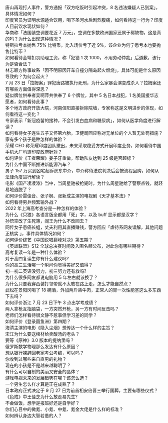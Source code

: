 唐山再现打人事件，警方通报「双方吃饭时引起冲突，8 名违法嫌疑人已到案」，具体情况如何？  
印度官员为证明水源适合饮用，喝下圣河水后剧烈腹痛，如何看待这一行为？印度人目前饮水现状如何？  
华商称「法国装空调要花近 7 万元」，空调在多数欧洲国家还属于稀缺物，这是真的吗？为什么出现这种情况？  
特斯拉亏本抛售 75% 比特币，比入场价亏了近 9%，该企业为何宁愿亏本也要抛售比特币？  
如何看待金靖扣罚助理工资，称「犯错 1 次 1000，不用劳动仲裁」后道歉，该行为是否合法？  
林志颖方称事故系「因不明原因开车自撞分隔岛起火燃烧」，具体可能是什么原因导致的？为何会起火？  
7 月 23 日「拉姆案」罪犯唐路被执行死刑，为什么家暴会演变成杀人？拉姆案还有哪些方面值得深思？  
疑似牌位供奉者吴啊萍共供奉了 6 个牌位，其中 5 名日本战犯，1 名美国援华志愿者，如何看待此事？  
多个地方政府开放大院，河南信阳直接拆除院墙，专家称这是文明进步的体现，如何看待这一变化？  
专家表示「新冠疫苗的接种，不会引发白血病和糖尿病」，如何从医学角度进行解读？  
如何看待女子连生五子又怀第六胎，卫健局回应称对无单位的个人暂无处罚措施？家有多个孩子是种怎样的体验？  
荣耀 CEO 称荣耀印度团队撤出，未来采取稳妥方式开展印度业务，如何看待中国手机大厂均遭印度政府针对？  
如何评价《王者荣耀》姜子牙重做，帮助队友达到 25 级是否超标？  
为什么中国不断推进新能源汽车？  
男子 157 万买到凶宅起诉房东中介，中介称待法院判决后会按流程回购，如何从法律角度进行解读？  
电影《国产凌凌漆》当中，当周星驰被枪毙时，为什么周星驰给了警察点钱，就轻易地逃脱了？  
如何评价雷佳音、张子枫、张新成主演的电视剧《天才基本法》?  
如何看待男乒频繁输外战？  
2022 年上海高考查分是一种怎样的体验？  
为什么《只狼》各语言版全都用「死」字，以及 buff 显示都是汉字？  
孙悟空改了生死簿，阎王为什么不改回去？  
网传女子患癌长蛆，丈夫利用其直播赚钱，警方回应「虐待系网友误解，其他问题正核实 」，事件具体情况如何？  
如何评价综艺《中国说唱巅峰对决》第五期？  
《英雄联盟》S12 全球总决赛时间及入围名额公布，对此你有哪些期待？  
高考复读一年是一种什么体验？  
对于高四复读生你有什么建议吗?  
你的高三生活哪一个瞬间你觉得美好又值得？  
初一初二英语没努力，初三努力还有救吗?  
为什么很多网友都说电脑用 5 年左右就该换了？  
为什么只要我穿西装打领带就不太敢在路上走，怎么才能自然点？  
武松在景阳冈喝了 18 碗酒，外加两斤熟牛肉，正常人的胃一次性能塞这么多东西下去吗？  
如何评价浙江 7 月 23 日下午 3 点出学考成绩？  
两人拿枪互指脑袋，一方突然开枪，另一方有时间反击吗？  
老师们怎样看待很文静不惹事但学习差的同学？  
如何评价《登录圆鱼洲》第四期？  
海清主演的电影《隐入尘烟》想传达一个什么样的主旨？  
宋江为什么要送棺材给卖酸汤的老头？  
要等《原神》3.0 版本的提纳里吗？  
俄罗斯数学物理那么发达有什么原因？  
想从银行裸辞回老家考公考编，可以吗？  
你收到过哪些来自直男的礼物？  
现在的小孩是不是越来越聪明了？  
有什么可以自制的美丽又安全的晶体？  
游戏电视未来的发展趋势在哪？该怎么选？  
一个男生怎么样才算是正在成熟了？  
日本政府正式决定于 9 月 27 日为前首相安倍晋三举行国葬，主要有哪些仪式？  
《色戒》中王佳芝为什么放走易先生?  
不会做饭，想学是报班好还是自学好？  
你们心目中的微氪、小氪、中氪、氪金大佬是什么样的标准？  
如何辨认身边大智若愚的人？  
